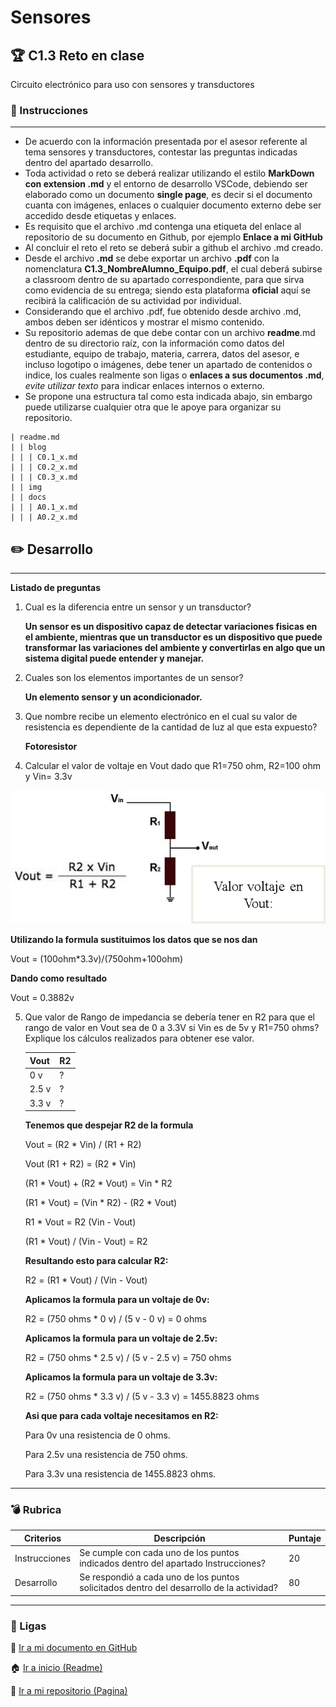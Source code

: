 # Sensores

## :trophy: C1.3 Reto en clase

Circuito electrónico para uso con sensores y transductores

### :blue_book: Instrucciones
___

- De acuerdo con la información presentada por el asesor referente al tema sensores y transductores, contestar las preguntas indicadas dentro del apartado desarrollo.
- Toda actividad o reto se deberá realizar utilizando el estilo **MarkDown con extension .md** y el entorno de desarrollo VSCode, debiendo ser elaborado como un documento **single page**, es decir si el documento cuanta con imágenes, enlaces o cualquier documento externo debe ser accedido desde etiquetas y enlaces.
- Es requisito que el archivo .md contenga una etiqueta del enlace al repositorio de su documento en Github, por ejemplo **Enlace a mi GitHub**
- Al concluir el reto el reto se deberá subir a github el archivo .md creado.
- Desde el archivo **.md** se debe exportar un archivo **.pdf** con la nomenclatura **C1.3_NombreAlumno_Equipo.pdf**, el cual deberá subirse a classroom dentro de su apartado correspondiente, para que sirva como evidencia de su entrega; siendo esta plataforma **oficial** aquí se recibirá la calificación de su actividad por individual.
- Considerando que el archivo .pdf, fue obtenido desde archivo .md, ambos deben ser idénticos y mostrar el mismo contenido.
- Su repositorio ademas de que debe contar con un archivo **readme**.md dentro de su directorio raíz, con la información como datos del estudiante, equipo de trabajo, materia, carrera, datos del asesor, e incluso logotipo o imágenes, debe tener un apartado de contenidos o indice, los cuales realmente son ligas o **enlaces a sus documentos .md**, _evite utilizar texto_ para indicar enlaces internos o externo.
- Se propone una estructura tal como esta indicada abajo, sin embargo puede utilizarse cualquier otra que le apoye para organizar su repositorio.


```  
| readme.md
| | blog
| | | C0.1_x.md
| | | C0.2_x.md
| | | C0.3_x.md
| | img
| | docs
| | | A0.1_x.md
| | | A0.2_x.md
```

## :pencil2: Desarrollo

___

**Listado de preguntas**

1. Cual es la diferencia entre un sensor y un transductor?

    **Un sensor es un dispositivo capaz de detectar variaciones fisicas en el ambiente, mientras que un transductor es un dispositivo que puede transformar las variaciones del ambiente y convertirlas en algo que un sistema digital puede entender y manejar.**

2. Cuales son los elementos importantes de un sensor?
   
    **Un elemento sensor y un acondicionador.**

3. Que nombre recibe un elemento electrónico en el cual su valor de resistencia es dependiente de la cantidad de luz al que esta expuesto? 

    **Fotoresistor**

3. Calcular el valor de voltaje en Vout dado que R1=750 ohm, R2=100 ohm y Vin= 3.3v

![SensoresTransductoresCircuitoVout](../img/C1.x_SensoresTransductoresCircuitoVout.png)

**Utilizando la formula sustituimos los datos que se nos dan**

Vout = (100ohm*3.3v)/(750ohm+100ohm)

**Dando como resultado**

Vout = 0.3882v


5. Que valor de Rango de impedancia se debería tener en R2 para que el rango de valor en Vout sea de 0 a 3.3V si Vin es de 5v y R1=750 ohms? Explique los cálculos realizados para obtener ese valor.

    Vout | R2 |
    ----|----|
    0 v | ? |
    2.5 v | ? |
    3.3 v | ? |

    **Tenemos que despejar R2 de la formula**

    Vout = (R2 * Vin) / (R1 + R2)

    Vout (R1 + R2) = (R2 * Vin)

    (R1 * Vout) + (R2 * Vout) = Vin * R2

    (R1 * Vout) = (Vin * R2) - (R2 * Vout)

    R1 * Vout = R2 (Vin - Vout)

    (R1 * Vout) / (Vin - Vout) = R2

    **Resultando esto para calcular R2:**

    R2 = (R1 * Vout) / (Vin - Vout)

    **Aplicamos la formula para un voltaje de 0v:**

    R2 = (750 ohms * 0 v) / (5 v - 0 v) = 0 ohms

    **Aplicamos la formula para un voltaje de 2.5v:**

    R2 = (750 ohms * 2.5 v) / (5 v - 2.5 v) = 750 ohms

    **Aplicamos la formula para un voltaje de 3.3v:**

    R2 = (750 ohms * 3.3 v) / (5 v - 3.3 v) = 1455.8823 ohms

    **Asi que para cada voltaje necesitamos en R2:**

    Para 0v una resistencia de 0 ohms.

    Para 2.5v una resistencia de 750 ohms.

    Para 3.3v una resistencia de 1455.8823 ohms.
___

### :bomb: Rubrica

| Criterios     | Descripción                                                                                  | Puntaje |
| ------------- | -------------------------------------------------------------------------------------------- | ------- |
| Instrucciones | Se cumple con cada uno de los puntos indicados dentro del apartado Instrucciones?            | 20 |
| Desarrollo    | Se respondió a cada uno de los puntos solicitados dentro del desarrollo de la actividad?     | 80      |

___

### :bookmark: Ligas


:memo: [Ir a mi documento en  GitHub](https://github.com/CotaVilla/Sistemas-Programables/blob/master/blog/C1.3_EdyCota_DreamTeam.md)


:house: [Ir a inicio (Readme)](../README.md)


:school: [Ir a mi repositorio (Pagina)](https://github.com/CotaVilla/Sistemas-Programables)